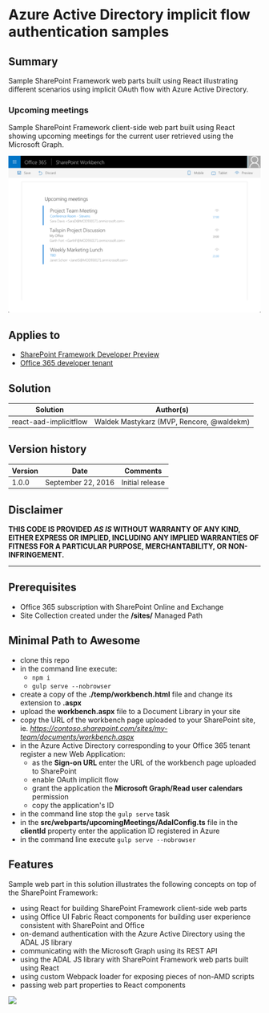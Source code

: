 # Azure Active Directory implicit flow authentication samples

## Summary

Sample SharePoint Framework web parts built using React illustrating different scenarios using implicit OAuth flow with Azure Active Directory.

### Upcoming meetings

Sample SharePoint Framework client-side web part built using React showing upcoming meetings for the current user retrieved using the Microsoft Graph.

![The upcoming meetings web part displayed in SharePoint workbench](./assets/upcoming-meetings-preview.png)

## Applies to

* [SharePoint Framework Developer Preview](http://dev.office.com/sharepoint/docs/spfx/sharepoint-framework-overview)
* [Office 365 developer tenant](http://dev.office.com/sharepoint/docs/spfx/set-up-your-developer-tenant)

## Solution

Solution|Author(s)
--------|---------
react-aad-implicitflow|Waldek Mastykarz (MVP, Rencore, @waldekm)

## Version history

Version|Date|Comments
-------|----|--------
1.0.0|September 22, 2016|Initial release

## Disclaimer
**THIS CODE IS PROVIDED *AS IS* WITHOUT WARRANTY OF ANY KIND, EITHER EXPRESS OR IMPLIED, INCLUDING ANY IMPLIED WARRANTIES OF FITNESS FOR A PARTICULAR PURPOSE, MERCHANTABILITY, OR NON-INFRINGEMENT.**

---

## Prerequisites

- Office 365 subscription with SharePoint Online and Exchange
- Site Collection created under the **/sites/** Managed Path

## Minimal Path to Awesome

- clone this repo
- in the command line execute:
  - `npm i`
  - `gulp serve --nobrowser`
- create a copy of the **./temp/workbench.html** file and change its extension to **.aspx**
- upload the **workbench.aspx** file to a Document Library in your site
- copy the URL of the workbench page uploaded to your SharePoint site, ie. _https://contoso.sharepoint.com/sites/my-team/documents/workbench.aspx_
- in the Azure Active Directory corresponding to your Office 365 tenant register a new Web Application:
  - as the **Sign-on URL** enter the URL of the workbench page uploaded to SharePoint
  - enable OAuth implicit flow
  - grant the application the **Microsoft Graph/Read user calendars** permission
  - copy the application's ID
- in the command line stop the `gulp serve` task
- in the **src/webparts/upcomingMeetings/AdalConfig.ts** file in the **clientId** property enter the application ID registered in Azure
- in the command line execute `gulp serve --nobrowser`

## Features

Sample web part in this solution illustrates the following concepts on top of the SharePoint Framework:

- using React for building SharePoint Framework client-side web parts
- using Office UI Fabric React components for building user experience consistent with SharePoint and Office
- on-demand authentication with the Azure Active Directory using the ADAL JS library
- communicating with the Microsoft Graph using its REST API
- using the ADAL JS library with SharePoint Framework web parts built using React
- using custom Webpack loader for exposing pieces of non-AMD scripts
- passing web part properties to React components

![](https://telemetry.sharepointpnp.com/sp-dev-fx-webparts/samples/react-aad-implicitflow)